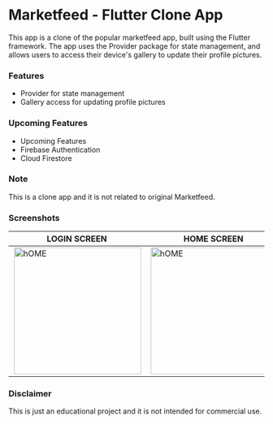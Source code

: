 # Marketfeed - Flutter Clone App

This app is a clone of the popular marketfeed app, built using the Flutter framework. The app uses the Provider package for state management, and allows users to access their device's gallery to update their profile pictures.

### Features

* Provider for state management
* Gallery access for updating profile pictures


### Upcoming Features

* Upcoming Features
* Firebase Authentication
* Cloud Firestore 

### Note
This is a clone app and it is not related to original Marketfeed.

### Screenshots

| LOGIN SCREEN | HOME SCREEN | APP DRAWER |
|----------|----------|----------|
|<img align="right" alt="hOME" width="250" src="https://user-images.githubusercontent.com/75658401/214768381-64a0d2c9-eebe-4c70-a13c-2e819fdf547f.gif">|<img align="right" alt="hOME" width="250" src="https://user-images.githubusercontent.com/75658401/214771427-b863d439-b88d-45f4-a150-b116f08d3364.gif">|<img align="right" alt="dRAWER" width="250"  src="https://user-images.githubusercontent.com/75658401/214771452-07985eb5-2f7a-4aa6-a5a5-d4782171c28a.gif">|


### Disclaimer
This is just an educational project and it is not intended for commercial use.




